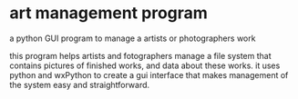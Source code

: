 # art management program
a python GUI program to manage a artists or photographers work

this program helps artists and fotographers manage a file system that contains pictures of finished works, and data about these works. it uses python and wxPython to create a gui interface that makes management of the system easy and straightforward.
